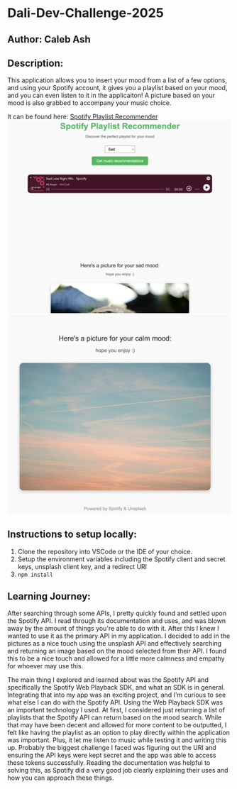 # Dali-Dev-Challenge-2025
## Author: Caleb Ash

## Description:
This application allows you to insert your mood from a list of a few options, and using your Spotify account, it gives you a playlist based on your mood, and you can even listen to it in the applicaiton! A picture based on your mood is also grabbed to accompany your music choice.

It can be found here: [Spotify Playlist Recommender](https://dali-dev-challenge-2025.onrender.com/)
![Picture of application](./public/screenshot_one.png)
![Picture of application](./public/screenshot_two.png)

## Instructions to setup locally:
1. Clone the repository into VSCode or the IDE of your choice. 
2. Setup the environment variables including the Spotify client and secret keys, unsplash client key, and a redirect URI
3. `npm install`

## Learning Journey:
After searching through some APIs, I pretty quickly found and settled upon the Spotify API. I read through its documentation and uses, and was blown away by the amount of things you're able to do with it. After this I knew I wanted to use it as the primary API in my application. I decided to add in the pictures as a nice touch using the unsplash API and effectively searching and returning an image based on the mood selected from their API. I found this to be a nice touch and allowed for a little more calmness and empathy for whoever may use this.

The main thing I explored and learned about was the Spotify API and specifically the Spotify Web Playback SDK, and what an SDK is in general. Integrating that into my app was an exciting project, and I'm curious to see what else I can do with the Spotify API. Using the Web Playback SDK was an important technology I used. At first, I considered just returning a list of playlists that the Spotify API can return based on the mood search. While that may have been decent and allowed for more content to be outputted, I felt like having the playlist as an option to play directly within the application was important. Plus, it let me listen to music while testing it and writing this up. Probably the biggest challenge I faced was figuring out the URI and ensuring the API keys were kept secret and the app was able to access these tokens successfully. Reading the documentation was helpful to solving this, as Spotify did a very good job clearly explaining their uses and how you can approach these things.